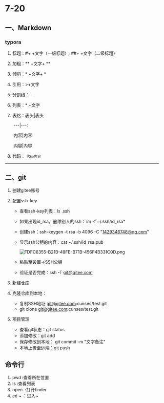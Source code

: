 # 7-20

## 一、Markdown

###    typora

1. 标题：#+ +文字（一级标题）；##+ +文字（二级标题）

2. 加粗：** +文字+ **

3. 倾斜：* +文字+ *

4. 引用：>+文字

5. 分割线：---

6. 列表：* +文字

7. 表格：表头|表头

   ​        	---|---:

   ​			内容|内容

   ​			内容|内容

8. 代码：    `代码内容`

---



## 二、git

1. 创建gitee账号

2. 配置ssh-key

   * 查看ssh-key列表：ls .ssh

   * 如果出现id_rsa，删除别人的ssh：rm -f ~/.ssh/id_rsa*

   * 创建ssh：ssh-keygen -t rsa -b 4096 -C "1429346748@qq.com"

   * 显示ssh公钥的内容：cat ~/.ssh/id_rsa.pub

     ![FDFC8355-B21B-48FE-B71B-456F4B331C0D.png](blob:file:///f0ebc3ec-49d4-4d68-9a33-2fd2da008067)

   * 粘贴至设置->SSH公钥

   * 验证是否完成：ssh -T git@gitee.com 

3. 新建仓库 
4. 克隆仓库到本地：
   * 复制SSH地址 git@gitee.com:cunses/test.git
   * git clone git@gitee.com:cunses/test.git

5. 项目管理

   * 查看git状态：git status
   * 添加修改：git add
   * 保存修改到本地： git commit -m "文字备注"
   * 本地上传至远端：git push

   

## 命令行

1. pwd :查看所在位置
2. ls :查看列表
3. open. :打开finder
4. cd ~ ：进入~





